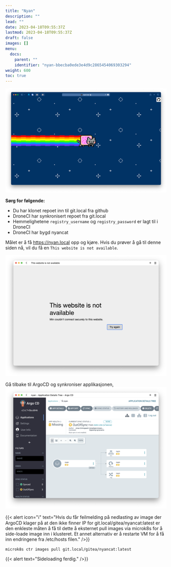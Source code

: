 ```yaml
---
title: "Nyan"
description: ""
lead: ""
date: 2023-04-18T09:55:37Z
lastmod: 2023-04-18T09:55:37Z
draft: false
images: []
menu:
  docs:
    parent: ""
    identifier: "nyan-bbecba0ede3e4d9c2865454069303294"
weight: 600
toc: true
---
```



![NyanCat](nyancat.png)

**Sørg for følgende:**
- Du har klonet repoet inn til git.local fra github
- DroneCI har synkronisert repoet fra git.local
- Hemmelighetene `registry_username` og `registry_password` er lagt til i DroneCI
- DroneCI har bygd nyancat

Målet er å få https://nyan.local opp og kjøre. Hvis du prøver å gå til denne siden nå, vil du få en `This website is not available`.

![This website is not available](nyan.local-unavailable.png)

Gå tilbake til ArgoCD og synkroniser applikasjonen,
![Sync Nyancat](argocd-sync-nyan-app.png)

{{< alert icon="ℹ️" text="Hvis du får feilmelding på nedlasting av image der ArgoCD klager på at den ikke finner IP for git.local/gitea/nyancat:latest er den enkleste måten å få til dette å eksternet pull images via microk8s for å side-loade image inn i klusteret. Et annet alternativ er å restarte VM for å få inn endringene fra /etc/hosts filen." />}}

```shell
microk8s ctr images pull git.local/gitea/nyancat:latest
```

{{< alert text="Sideloading ferdig." />}}

